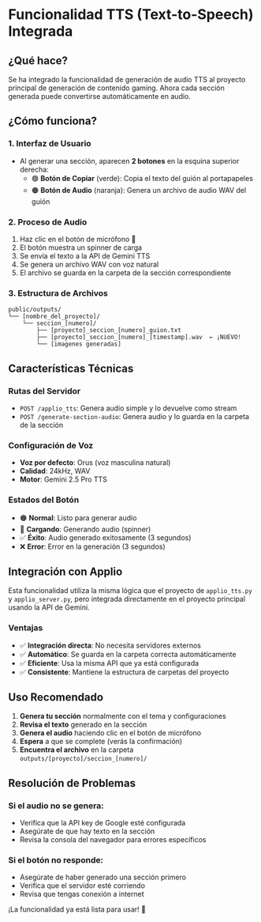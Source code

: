 # Funcionalidad TTS (Text-to-Speech) Integrada

## ¿Qué hace?
Se ha integrado la funcionalidad de generación de audio TTS al proyecto principal de generación de contenido gaming. Ahora cada sección generada puede convertirse automáticamente en audio.

## ¿Cómo funciona?

### 1. **Interfaz de Usuario**
- Al generar una sección, aparecen **2 botones** en la esquina superior derecha:
  - 🟢 **Botón de Copiar** (verde): Copia el texto del guión al portapapeles
  - 🟠 **Botón de Audio** (naranja): Genera un archivo de audio WAV del guión

### 2. **Proceso de Audio**
1. Haz clic en el botón de micrófono 🎤
2. El botón muestra un spinner de carga
3. Se envía el texto a la API de Gemini TTS
4. Se genera un archivo WAV con voz natural
5. El archivo se guarda en la carpeta de la sección correspondiente

### 3. **Estructura de Archivos**
```
public/outputs/
└── [nombre_del_proyecto]/
    └── seccion_[numero]/
        ├── [proyecto]_seccion_[numero]_guion.txt
        ├── [proyecto]_seccion_[numero]_[timestamp].wav  ← ¡NUEVO!
        └── [imagenes generadas]
```

## Características Técnicas

### **Rutas del Servidor**
- `POST /applio_tts`: Genera audio simple y lo devuelve como stream
- `POST /generate-section-audio`: Genera audio y lo guarda en la carpeta de la sección

### **Configuración de Voz**
- **Voz por defecto**: Orus (voz masculina natural)
- **Calidad**: 24kHz, WAV
- **Motor**: Gemini 2.5 Pro TTS

### **Estados del Botón**
- 🟠 **Normal**: Listo para generar audio
- 🔄 **Cargando**: Generando audio (spinner)
- ✅ **Éxito**: Audio generado exitosamente (3 segundos)
- ❌ **Error**: Error en la generación (3 segundos)

## Integración con Applio

Esta funcionalidad utiliza la misma lógica que el proyecto de `applio_tts.py` y `applio_server.py`, pero integrada directamente en el proyecto principal usando la API de Gemini.

### **Ventajas**
- ✅ **Integración directa**: No necesita servidores externos
- ✅ **Automático**: Se guarda en la carpeta correcta automáticamente
- ✅ **Eficiente**: Usa la misma API que ya está configurada
- ✅ **Consistente**: Mantiene la estructura de carpetas del proyecto

## Uso Recomendado

1. **Genera tu sección** normalmente con el tema y configuraciones
2. **Revisa el texto** generado en la sección
3. **Genera el audio** haciendo clic en el botón de micrófono
4. **Espera** a que se complete (verás la confirmación)
5. **Encuentra el archivo** en la carpeta `outputs/[proyecto]/seccion_[numero]/`

## Resolución de Problemas

### **Si el audio no se genera:**
- Verifica que la API key de Google esté configurada
- Asegúrate de que hay texto en la sección
- Revisa la consola del navegador para errores específicos

### **Si el botón no responde:**
- Asegúrate de haber generado una sección primero
- Verifica que el servidor esté corriendo
- Revisa que tengas conexión a internet

¡La funcionalidad ya está lista para usar! 🎉
